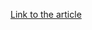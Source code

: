 [Link to the article](https://www.welivesecurity.com/en/videos/mandatory-reporting-ransomware-attacks-week-security-tony-anscombe/)
